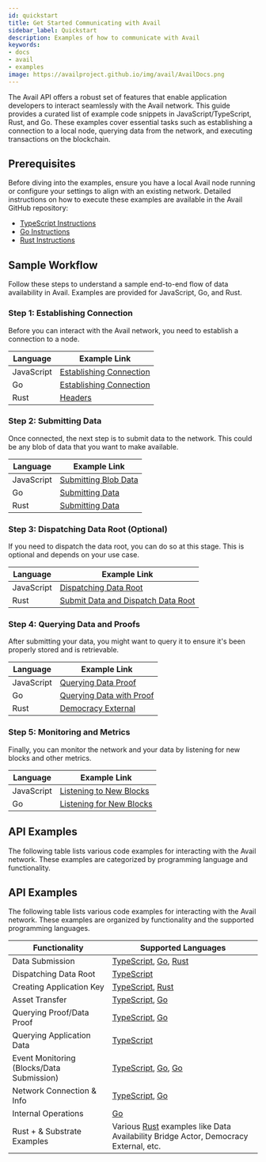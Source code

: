 ```yaml
---
id: quickstart
title: Get Started Communicating with Avail
sidebar_label: Quickstart
description: Examples of how to communicate with Avail
keywords:
- docs
- avail
- examples
image: https://availproject.github.io/img/avail/AvailDocs.png
---
```


The Avail API offers a robust set of features that enable application developers to interact 
seamlessly with the Avail network. This guide provides a curated list of example code snippets in 
JavaScript/TypeScript, Rust, and Go. These examples cover essential tasks such as establishing a 
connection to a local node, querying data from the network, and executing transactions on the 
blockchain.

## Prerequisites

Before diving into the examples, ensure you have a local Avail node running or configure your settings to align with an existing network. Detailed instructions on how to execute these examples are available in the Avail GitHub repository:

- [TypeScript Instructions](https://github.com/availproject/avail/blob/develop/examples/ts/README.md)
- [Go Instructions](https://github.com/availproject/avail/blob/develop/examples/go/README.md)
- [Rust Instructions](https://github.com/availproject/avail/blob/develop/avail-subxt/examples/README.md)

## Sample Workflow

Follow these steps to understand a sample end-to-end flow of data availability in Avail. Examples are provided for JavaScript, Go, and Rust.

### Step 1: Establishing Connection

Before you can interact with the Avail network, you need to establish a connection to a node. 

| Language    | Example Link                                                                                     |
|-------------|--------------------------------------------------------------------------------------------------|
| JavaScript  | [Establishing Connection](https://github.com/availproject/avail/tree/develop/examples/ts/src/connect.ts) |
| Go          | [Establishing Connection](https://github.com/availproject/avail/tree/old_develop/examples/go/connect)     |
| Rust        | [Headers](https://github.com/availproject/avail/blob/old_develop/avail-subxt/examples/headers.rs)          |

### Step 2: Submitting Data

Once connected, the next step is to submit data to the network. This could be any blob of data that you want to make available.

| Language    | Example Link                                                                                     |
|-------------|--------------------------------------------------------------------------------------------------|
| JavaScript  | [Submitting Blob Data](https://github.com/availproject/avail/tree/develop/examples/ts/src/data_submit.ts)  |
| Go          | [Submitting Data](https://github.com/availproject/avail/tree/old_develop/examples/go/dataSubmit)          |
| Rust        | [Submitting Data](https://github.com/availproject/avail/blob/old_develop/avail-subxt/examples/submit_data.rs)|

### Step 3: Dispatching Data Root (Optional)

If you need to dispatch the data root, you can do so at this stage. This is optional and depends on your use case.

| Language    | Example Link                                                                                     |
|-------------|--------------------------------------------------------------------------------------------------|
| JavaScript  | [Dispatching Data Root](https://github.com/availproject/avail/tree/develop/examples/ts/src/dispatch_data_root.ts)|
| Rust        | [Submit Data and Dispatch Data Root](https://github.com/availproject/avail/blob/old_develop/avail-subxt/examples/submit_data_and_dispatch_data_root.rs)|

### Step 4: Querying Data and Proofs

After submitting your data, you might want to query it to ensure it's been properly stored and is retrievable.

| Language    | Example Link                                                                                     |
|-------------|--------------------------------------------------------------------------------------------------|
| JavaScript  | [Querying Data Proof](https://github.com/availproject/avail/tree/develop/examples/ts/src/query_proof_data.ts)  |
| Go          | [Querying Data with Proof](https://github.com/availproject/avail/tree/old_develop/examples/go/queryProofData)  |
| Rust        | [Democracy External](https://github.com/availproject/avail/blob/old_develop/avail-subxt/examples/democracy_external.rs)|

### Step 5: Monitoring and Metrics

Finally, you can monitor the network and your data by listening for new blocks and other metrics.

| Language    | Example Link                                                                                     |
|-------------|--------------------------------------------------------------------------------------------------|
| JavaScript  | [Listening to New Blocks](https://github.com/availproject/avail/tree/develop/examples/ts/src/listen_new_blocks.ts)|
| Go          | [Listening for New Blocks](https://github.com/availproject/avail/tree/old_develop/examples/go/listenNewBlocks)   |

## API Examples

The following table lists various code examples for interacting with the Avail network. These examples are categorized by programming language and functionality.

## API Examples

The following table lists various code examples for interacting with the Avail network. These examples are organized by functionality and the supported programming languages.

| Functionality                             | Supported Languages                                                                                                  |
|-------------------------------------------|----------------------------------------------------------------------------------------------------------------------|
| Data Submission                           | [<ins>TypeScript</ins>](https://github.com/availproject/avail/tree/develop/examples/ts/src/data_submit.ts), [<ins>Go</ins>](https://github.com/availproject/avail/tree/old_develop/examples/go/dataSubmit), [<ins>Rust</ins>](https://github.com/availproject/avail/blob/old_develop/avail-subxt/examples/submit_data_and_dispatch_data_root.rs) |
| Dispatching Data Root                     | [<ins>TypeScript</ins>](https://github.com/availproject/avail/tree/develop/examples/ts/src/dispatch_data_root.ts)                                                             |
| Creating Application Key                  | [<ins>TypeScript</ins>](https://github.com/availproject/avail/tree/develop/examples/ts/src/app_id.ts), [<ins>Rust</ins>](https://github.com/availproject/avail/blob/old_develop/avail-subxt/examples/create_app_key.rs)  |
| Asset Transfer                            | [<ins>TypeScript</ins>](https://github.com/availproject/avail/tree/develop/examples/ts/src/transfer.ts), [<ins>Go</ins>](https://github.com/availproject/avail/tree/old_develop/examples/go/transfer)                                 |
| Querying Proof/Data Proof                 | [<ins>TypeScript</ins>](https://github.com/availproject/avail/tree/develop/examples/ts/src/query_proof.ts), [<ins>Go</ins>](https://github.com/availproject/avail/tree/old_develop/examples/go/queryProofData)                     |
| Querying Application Data                 | [<ins>TypeScript</ins>](https://github.com/availproject/avail/tree/develop/examples/ts/src/query_app_data.ts)                                                                 |
| Event Monitoring (Blocks/Data Submission) | [<ins>TypeScript</ins>](https://github.com/availproject/avail/tree/develop/examples/ts/src/listen_new_blocks.ts), [<ins>Go</ins>](https://github.com/availproject/avail/tree/old_develop/examples/go/listenNewBlocks), [<ins>Go</ins>](https://github.com/availproject/avail/tree/old_develop/examples/go/dataSubmitWatch) |
| Network Connection & Info                 | [<ins>TypeScript</ins>](https://github.com/availproject/avail/tree/develop/examples/ts/src/connect.ts), [<ins>Go</ins>](https://github.com/availproject/avail/tree/old_develop/examples/go/connect)                                     |
| Internal Operations                       | [<ins>Go</ins>](https://github.com/availproject/avail/tree/old_develop/examples/go/internal)                                                                                   |
| Rust + & Substrate Examples                    | Various [<ins>Rust</ins>](https://github.com/availproject/avail/blob/old_develop/avail-subxt/examples/) examples like Data Availability Bridge Actor, Democracy External, etc.  |

